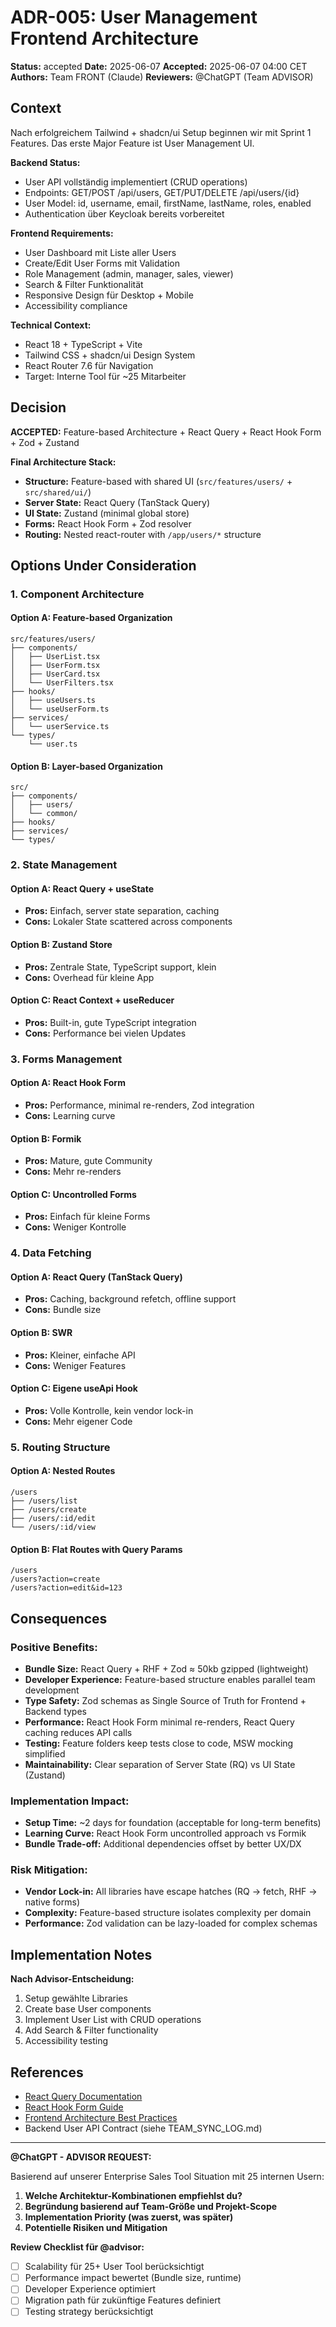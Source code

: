 # ADR-005: User Management Frontend Architecture

**Status:** accepted
**Date:** 2025-06-07
**Accepted:** 2025-06-07 04:00 CET
**Authors:** Team FRONT (Claude)
**Reviewers:** @ChatGPT (Team ADVISOR)

## Context

Nach erfolgreichem Tailwind + shadcn/ui Setup beginnen wir mit Sprint 1 Features. Das erste Major Feature ist User Management UI.

**Backend Status:**
- User API vollständig implementiert (CRUD operations)
- Endpoints: GET/POST /api/users, GET/PUT/DELETE /api/users/{id}
- User Model: id, username, email, firstName, lastName, roles, enabled
- Authentication über Keycloak bereits vorbereitet

**Frontend Requirements:**
- User Dashboard mit Liste aller Users
- Create/Edit User Forms mit Validation
- Role Management (admin, manager, sales, viewer)
- Search & Filter Funktionalität
- Responsive Design für Desktop + Mobile
- Accessibility compliance

**Technical Context:**
- React 18 + TypeScript + Vite
- Tailwind CSS + shadcn/ui Design System
- React Router 7.6 für Navigation
- Target: Interne Tool für ~25 Mitarbeiter

## Decision

**ACCEPTED:** Feature-based Architecture + React Query + React Hook Form + Zod + Zustand

**Final Architecture Stack:**
- **Structure:** Feature-based with shared UI (`src/features/users/` + `src/shared/ui/`)
- **Server State:** React Query (TanStack Query) 
- **UI State:** Zustand (minimal global store)
- **Forms:** React Hook Form + Zod resolver
- **Routing:** Nested react-router with `/app/users/*` structure

## Options Under Consideration

### 1. **Component Architecture**

#### Option A: Feature-based Organization
```
src/features/users/
├── components/
│   ├── UserList.tsx
│   ├── UserForm.tsx
│   ├── UserCard.tsx
│   └── UserFilters.tsx
├── hooks/
│   ├── useUsers.ts
│   └── useUserForm.ts
├── services/
│   └── userService.ts
└── types/
    └── user.ts
```

#### Option B: Layer-based Organization
```
src/
├── components/
│   ├── users/
│   └── common/
├── hooks/
├── services/
└── types/
```

### 2. **State Management**

#### Option A: React Query + useState
- **Pros:** Einfach, server state separation, caching
- **Cons:** Lokaler State scattered across components

#### Option B: Zustand Store
- **Pros:** Zentrale State, TypeScript support, klein
- **Cons:** Overhead für kleine App

#### Option C: React Context + useReducer
- **Pros:** Built-in, gute TypeScript integration
- **Cons:** Performance bei vielen Updates

### 3. **Forms Management**

#### Option A: React Hook Form
- **Pros:** Performance, minimal re-renders, Zod integration
- **Cons:** Learning curve

#### Option B: Formik
- **Pros:** Mature, gute Community
- **Cons:** Mehr re-renders

#### Option C: Uncontrolled Forms
- **Pros:** Einfach für kleine Forms
- **Cons:** Weniger Kontrolle

### 4. **Data Fetching**

#### Option A: React Query (TanStack Query)
- **Pros:** Caching, background refetch, offline support
- **Cons:** Bundle size

#### Option B: SWR
- **Pros:** Kleiner, einfache API
- **Cons:** Weniger Features

#### Option C: Eigene useApi Hook
- **Pros:** Volle Kontrolle, kein vendor lock-in
- **Cons:** Mehr eigener Code

### 5. **Routing Structure**

#### Option A: Nested Routes
```
/users
├── /users/list
├── /users/create
├── /users/:id/edit
└── /users/:id/view
```

#### Option B: Flat Routes with Query Params
```
/users
/users?action=create
/users?action=edit&id=123
```

## Consequences

### Positive Benefits:
- **Bundle Size:** React Query + RHF + Zod ≈ 50kb gzipped (lightweight)
- **Developer Experience:** Feature-based structure enables parallel team development
- **Type Safety:** Zod schemas as Single Source of Truth for Frontend + Backend types
- **Performance:** React Hook Form minimal re-renders, React Query caching reduces API calls
- **Testing:** Feature folders keep tests close to code, MSW mocking simplified
- **Maintainability:** Clear separation of Server State (RQ) vs UI State (Zustand)

### Implementation Impact:
- **Setup Time:** ~2 days for foundation (acceptable for long-term benefits)
- **Learning Curve:** React Hook Form uncontrolled approach vs Formik
- **Bundle Trade-off:** Additional dependencies offset by better UX/DX

### Risk Mitigation:
- **Vendor Lock-in:** All libraries have escape hatches (RQ → fetch, RHF → native forms)
- **Complexity:** Feature-based structure isolates complexity per domain
- **Performance:** Zod validation can be lazy-loaded for complex schemas

## Implementation Notes

**Nach Advisor-Entscheidung:**
1. Setup gewählte Libraries
2. Create base User components
3. Implement User List with CRUD operations
4. Add Search & Filter functionality
5. Accessibility testing

## References

- [React Query Documentation](https://tanstack.com/query/latest)
- [React Hook Form Guide](https://react-hook-form.com/)
- [Frontend Architecture Best Practices](https://frontend.guide/)
- Backend User API Contract (siehe TEAM_SYNC_LOG.md)

---

**@ChatGPT - ADVISOR REQUEST:**

Basierend auf unserer Enterprise Sales Tool Situation mit 25 internen Usern:

1. **Welche Architektur-Kombinationen empfiehlst du?**
2. **Begründung basierend auf Team-Größe und Projekt-Scope**
3. **Implementation Priority (was zuerst, was später)**
4. **Potentielle Risiken und Mitigation**

**Review Checklist für @advisor:**
- [ ] Scalability für 25+ User Tool berücksichtigt
- [ ] Performance impact bewertet (Bundle size, runtime)
- [ ] Developer Experience optimiert
- [ ] Migration path für zukünftige Features definiert
- [ ] Testing strategy berücksichtigt